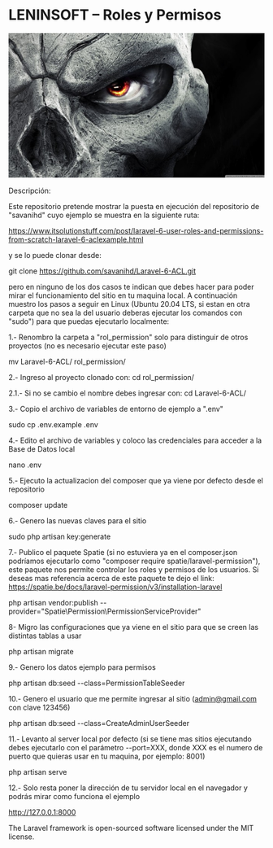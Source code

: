 # LENINSOFT – Roles y Permisos

![lenisnoft](leninsoft.jpg "lenisnoft")

Descripción:

Este repositorio pretende mostrar la puesta en ejecución del repositorio de "savanihd" cuyo ejemplo se muestra en la siguiente ruta:

https://www.itsolutionstuff.com/post/laravel-6-user-roles-and-permissions-from-scratch-laravel-6-aclexample.html 

y se lo puede clonar desde:

git clone https://github.com/savanihd/Laravel-6-ACL.git

pero en ninguno de los dos casos te indican que debes hacer para poder mirar el funcionamiento del sitio en tu maquina local. A continuación muestro los pasos a seguir en Linux (Ubuntu 20.04 LTS, si estan en otra carpeta que no sea la del usuario deberas ejecutar los comandos con "sudo") para que puedas ejecutarlo localmente:

1.- Renombro la carpeta a "rol_permission" solo para distinguir de otros proyectos (no es necesario ejecutar este paso)

mv Laravel-6-ACL/ rol_permission/

2.- Ingreso al proyecto clonado con: cd rol_permission/ 

2.1.- Si no se cambio el nombre debes ingresar con: cd Laravel-6-ACL/

3.- Copio el archivo de variables de entorno de ejemplo a ".env" 

sudo cp .env.example .env

4.- Edito el archivo de variables y coloco las credenciales para acceder a la Base de Datos local

nano .env

5.- Ejecuto la actualizacion del composer que ya viene por defecto desde el repositorio

composer update

6.- Genero las nuevas claves para el sitio

sudo php artisan key:generate

7.- Publico el paquete Spatie (si no estuviera ya en el composer.json podríamos ejecutarlo como "composer require spatie/laravel-permission"), este paquete nos permite controlar los roles y permisos de los usuarios. Si deseas mas referencia acerca de este paquete te dejo el link: https://spatie.be/docs/laravel-permission/v3/installation-laravel

php artisan vendor:publish --provider="Spatie\Permission\PermissionServiceProvider"

8- Migro las configuraciones que ya viene en el sitio para que se creen las distintas tablas a usar

php artisan migrate

9.- Genero los datos ejemplo para permisos

php artisan db:seed --class=PermissionTableSeeder

10.- Genero el usuario que me permite ingresar al sitio (admin@gmail.com con clave 123456)

php artisan db:seed --class=CreateAdminUserSeeder

11.- Levanto al server local por defecto (si se tiene mas sitios ejecutando debes ejecutarlo con el parámetro --port=XXX, donde XXX es el numero de puerto que quieras usar en tu maquina, por ejemplo: 8001)

php artisan serve

12.- Solo resta poner la dirección de tu servidor local en el navegador y podrás mirar como funciona el ejemplo

http://127.0.0.1:8000


The Laravel framework is open-sourced software licensed under the MIT license.

